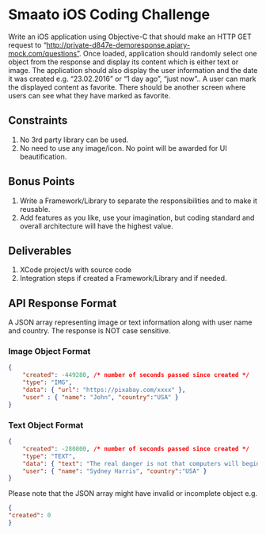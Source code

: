 # Smaato iOS Coding Challenge
Write an iOS application using Objective-C that should make an HTTP GET request to
“http://private-d847e-demoresponse.apiary-mock.com/questions”.
Once loaded, application should randomly select one object from the response and display its
content which is either text or image. The application should also display the user information
and the date it was created e.g. “23.02.2016” or “1 day ago”, “just now”..
A user can mark the displayed content as favorite. There should be another screen where users
can see what they have marked as favorite.

## Constraints
1. No 3rd party library can be used.
2. No need to use any image/icon. No point will be awarded for UI beautification.

## Bonus Points
1. Write a Framework/Library to separate the responsibilities and to make it reusable.
2. Add features as you like, use your imagination, but coding standard and overall
architecture will have the highest value.

## Deliverables
1. XCode project/s with source code
2. Integration steps if created a Framework/Library and if needed.

## API Response Format
A JSON array representing image or text information along with user name and country. The
response is NOT case sensitive.
### Image Object Format
```json
{
    "created": -449280, /* number of seconds passed since created */
    "type": "IMG",
    "data": { "url": "https://pixabay.com/xxxx" },
    "user" : { "name": "John", "country":"USA" }
}
```
### Text Object Format
```json
{
    "created": -280800, /* number of seconds passed since created */
    "type": "TEXT",
    "data": { "text": "The real danger is not that computers will begin to think like men, but that men will begin to think like computers." },
    "user": { "name": "Sydney Harris", "country":"USA" }
}
```
Please note that the JSON array might have invalid or incomplete object e.g.
```json
{
"created": 0
}
```
